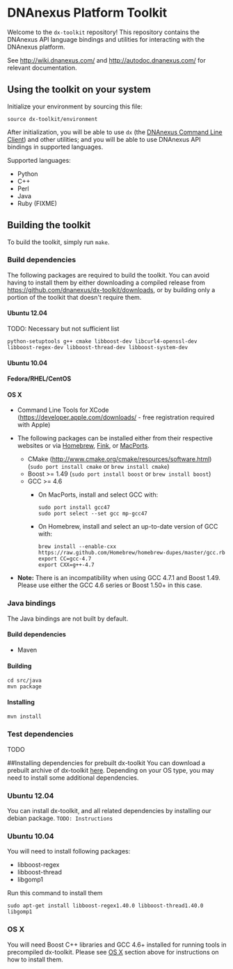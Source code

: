 DNAnexus Platform Toolkit
=========================

Welcome to the `dx-toolkit` repository! This repository contains the DNAnexus API language bindings and utilities for interacting with the DNAnexus platform.

See http://wiki.dnanexus.com/ and http://autodoc.dnanexus.com/ for relevant documentation.

## Using the toolkit on your system
Initialize your environment by sourcing this file:

```
source dx-toolkit/environment
```

After initialization, you will be able to use ```dx``` (the [DNAnexus Command Line Client](http://wiki.dnanexus.com/Command-Line-Client/Quickstart)) and other utilities; and you will be able to use DNAnexus API bindings in supported languages.

Supported languages:

* Python
* C++
* Perl
* Java
* Ruby (FIXME)

## Building the toolkit

To build the toolkit, simply run ```make```.

### Build dependencies

The following packages are required to build the toolkit. You can avoid having to install them by either downloading a
compiled release from https://github.com/dnanexus/dx-toolkit/downloads, or by building only a portion of the toolkit
that doesn't require them.

#### Ubuntu 12.04

TODO: Necessary but not sufficient list

    python-setuptools g++ cmake libboost-dev libcurl4-openssl-dev libboost-regex-dev libboost-thread-dev libboost-system-dev

#### Ubuntu 10.04

#### Fedora/RHEL/CentOS

#### OS X
* Command Line Tools for XCode (https://developer.apple.com/downloads/ - free registration required with Apple)
* The following packages can be installed either from their respective websites or via [Homebrew](http://mxcl.github.com/homebrew/), [Fink](http://www.finkproject.org/), or [MacPorts](http://www.macports.org/).
    * CMake (http://www.cmake.org/cmake/resources/software.html) (```sudo port install cmake``` or ```brew install cmake```)
    * Boost >= 1.49 (```sudo port install boost``` or ```brew install boost```)
    * GCC >= 4.6
        * On MacPorts, install and select GCC with:

            ```
            sudo port install gcc47
            sudo port select --set gcc mp-gcc47
            ```

        * On Homebrew, install and select an up-to-date version of GCC with:

            ```
            brew install --enable-cxx https://raw.github.com/Homebrew/homebrew-dupes/master/gcc.rb
            export CC=gcc-4.7
            export CXX=g++-4.7
            ```

* **Note:** There is an incompatibility when using GCC 4.7.1 and Boost 1.49. Please use either the GCC 4.6 series or Boost 1.50+ in this case.

### Java bindings
The Java bindings are not built by default.

#### Build dependencies

* Maven

#### Building

    cd src/java
    mvn package

#### Installing

    mvn install

### Test dependencies
TODO

##Installing dependencies for prebuilt dx-toolkit
You can download a prebuilt archive of dx-toolkit [here](http://wiki.dnanexus.com/DNAnexus-SDK). Depending on your OS type, you may need to install some additional dependencies.

### Ubuntu 12.04
You can install dx-toolkit, and all related dependencies by installing our debian package. ```TODO: Instructions```

### Ubuntu 10.04
You will need to install following packages:
- libboost-regex
- libboost-thread
- libgomp1

Run this command to install them

```
sudo apt-get install libboost-regex1.40.0 libboost-thread1.40.0 libgomp1
```

### OS X
You will need Boost C++ libraries and GCC 4.6+ installed for running tools in precompiled dx-toolkit. Please see [OS X](#os-x) section above for instructions on how to install them.
